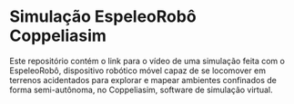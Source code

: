 # Simulação EspeleoRobô Coppeliasim
Este repositório contém o link para o vídeo de uma simulação feita com o EspeleoRobô, dispositivo robótico móvel capaz de se locomover em terrenos acidentados para explorar e mapear ambientes confinados de forma semi-autônoma, no Coppeliasim, software de simulação virtual.
